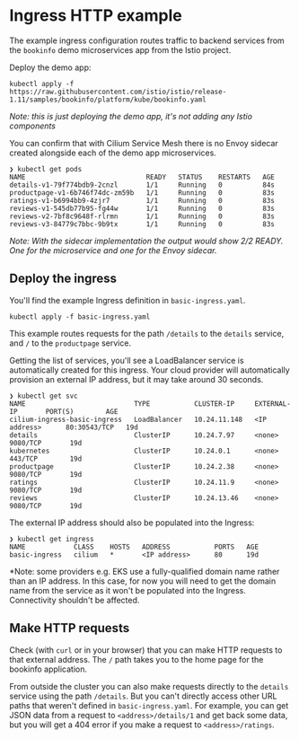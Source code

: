 # Ingress HTTP example

The example ingress configuration routes traffic to backend services from the `bookinfo` demo microservices app from the Istio project. 

Deploy the demo app: 

```
kubectl apply -f https://raw.githubusercontent.com/istio/istio/release-1.11/samples/bookinfo/platform/kube/bookinfo.yaml
```

*Note: this is just deploying the demo app, it's not adding any Istio components*

You can confirm that with Cilium Service Mesh there is no Envoy sidecar created alongside each of the demo app microservices. 

```
❯ kubectl get pods
NAME                              READY   STATUS    RESTARTS   AGE
details-v1-79f774bdb9-2cnzl       1/1     Running   0          84s
productpage-v1-6b746f74dc-zm59b   1/1     Running   0          83s
ratings-v1-b6994bb9-4zjr7         1/1     Running   0          83s
reviews-v1-545db77b95-fg44w       1/1     Running   0          83s
reviews-v2-7bf8c9648f-rlrmn       1/1     Running   0          83s
reviews-v3-84779c7bbc-9b9tx       1/1     Running   0          83s
```

*Note: With the sidecar implementation the output would show 2/2 READY. One for the microservice and one for the Envoy sidecar.*

## Deploy the ingress

You'll find the example Ingress definition in `basic-ingress.yaml`.

```
kubectl apply -f basic-ingress.yaml 
```

This example routes requests for the path `/details` to the `details` service, and `/` to the `productpage` service. 

Getting the list of services, you'll see a LoadBalancer service is automatically created for this ingress. Your cloud provider will automatically provision an external IP address, but it may take around 30 seconds.

```
❯ kubectl get svc
NAME                           TYPE           CLUSTER-IP     EXTERNAL-IP       PORT(S)        AGE
cilium-ingress-basic-ingress   LoadBalancer   10.24.11.148   <IP address>      80:30543/TCP   19d
details                        ClusterIP      10.24.7.97     <none>            9080/TCP       19d
kubernetes                     ClusterIP      10.24.0.1      <none>            443/TCP        19d
productpage                    ClusterIP      10.24.2.38     <none>            9080/TCP       19d
ratings                        ClusterIP      10.24.11.9     <none>            9080/TCP       19d
reviews                        ClusterIP      10.24.13.46    <none>            9080/TCP       19d
```

The external IP address should also be populated into the Ingress: 

```
❯ kubectl get ingress
NAME            CLASS    HOSTS   ADDRESS           PORTS   AGE
basic-ingress   cilium   *       <IP address>      80      19d
```

*Note: some providers e.g. EKS use a fully-qualified domain name rather than an IP address. In this case, for now you will need to get the domain name from the service as it won't be populated into the Ingress. Connectivity shouldn't be affected. 

## Make HTTP requests

Check (with `curl` or in your browser) that you can make HTTP requests to that external address. The `/` path takes you to the home page for the bookinfo application. 

From outside the cluster you can also make requests directly to the `details` service using the path `/details`. But you can't directly access other URL paths that weren't defined in `basic-ingress.yaml`. For example, you can get JSON data from a request to  `<address>/details/1` and get back some data, but you will get a 404 error if you make a request to `<address>/ratings`. 

